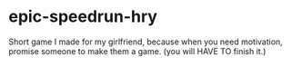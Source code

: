 # epic-speedrun-hry

Short game I made for my girlfriend, because when you need motivation, promise someone to make them a game. (you will HAVE TO finish it.)

